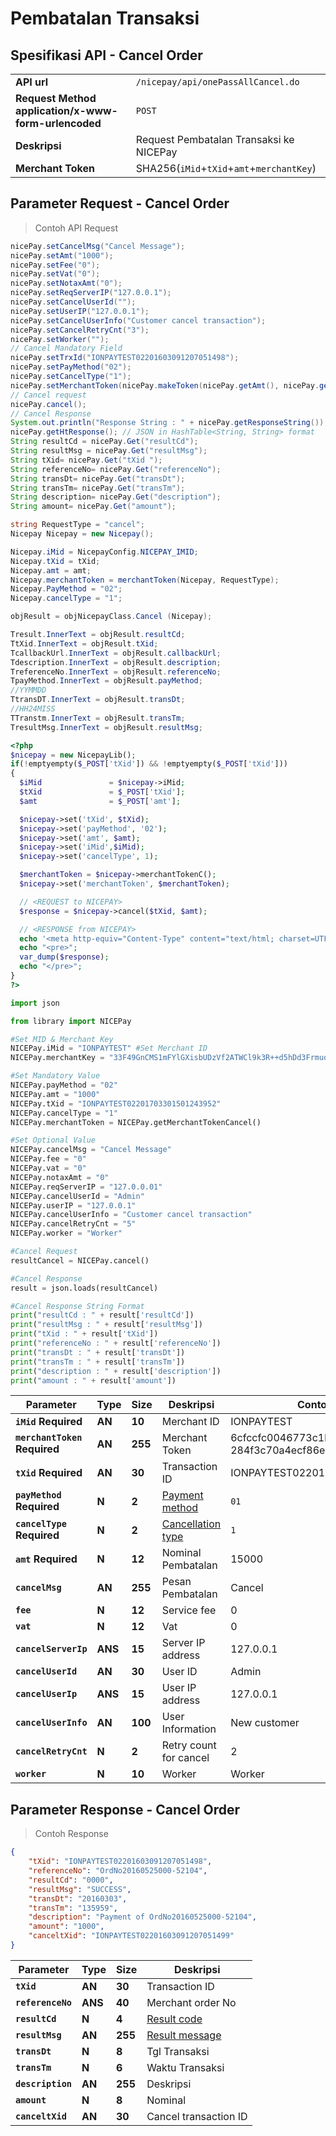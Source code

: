 # Pembatalan Transaksi
## Spesifikasi API - Cancel Order

|                                                          |                                             |
| -------------------------------------------------------- | ------------------------------------------- |
| **API url**                                              | `/nicepay/api/onePassAllCancel.do`          |
| **Request Method** **application/x-www-form-urlencoded** | `POST`                                      |
| **Deskripsi**                                            | Request Pembatalan Transaksi ke NICEPay     |
| **Merchant Token**                                       | SHA256(`iMid`+`tXid`+`amt`+`merchantKey`)   |


## Parameter Request - Cancel Order

> Contoh API Request

```java
nicePay.setCancelMsg("Cancel Message");    
nicePay.setAmt("1000");    
nicePay.setFee("0");    
nicePay.setVat("0");    
nicePay.setNotaxAmt("0");    
nicePay.setReqServerIP("127.0.0.1");    
nicePay.setCancelUserId("");    
nicePay.setUserIP("127.0.0.1");    
nicePay.setCancelUserInfo("Customer cancel transaction");    
nicePay.setCancelRetryCnt("3");    
nicePay.setWorker("");    
// Cancel Mandatory Field    
nicePay.setTrxId("IONPAYTEST02201603091207051498");    
nicePay.setPayMethod("02");    
nicePay.setCancelType("1");    
nicePay.setMerchantToken(nicePay.makeToken(nicePay.getAmt(), nicePay.getTrxId()));    
// Cancel request    
nicePay.cancel();    
// Cancel Response    
System.out.println("Response String : " + nicePay.getResponseString()); // JSON in String format    
nicePay.getHtResponse(); // JSON in HashTable<String, String> format    
String resultCd = nicePay.Get("resultCd");         
String resultMsg = nicePay.Get("resultMsg");         
String tXid= nicePay.Get("tXid ");         
String referenceNo= nicePay.Get("referenceNo");   
String transDt= nicePay.Get("transDt");   
String transTm= nicePay.Get("transTm");   
String description= nicePay.Get("description");   
String amount= nicePay.Get("amount");
```

```csharp
string RequestType = "cancel";
Nicepay Nicepay = new Nicepay();

Nicepay.iMid = NicepayConfig.NICEPAY_IMID;
Nicepay.tXid = tXid;
Nicepay.amt = amt;
Nicepay.merchantToken = merchantToken(Nicepay, RequestType);
Nicepay.PayMethod = "02";
Nicepay.cancelType = "1";

objResult = objNicepayClass.Cancel (Nicepay);

Tresult.InnerText = objResult.resultCd;
TtXid.InnerText = objResult.tXid;
TcallbackUrl.InnerText = objResult.callbackUrl;
Tdescription.InnerText = objResult.description;
TreferenceNo.InnerText = objResult.referenceNo;
TpayMethod.InnerText = objResult.payMethod;
//YYMMDD
TtransDT.InnerText = objResult.transDt;
//HH24MISS
TTranstm.InnerText = objResult.transTm;
TresultMsg.InnerText = objResult.resultMsg;
```

```php
<?php
$nicepay = new NicepayLib();  
if(!emptyempty($_POST['tXid']) && !emptyempty($_POST['tXid']))  
{  
  $iMid               = $nicepay->iMid;  
  $tXid               = $_POST['tXid'];  
  $amt                = $_POST['amt'];  

  $nicepay->set('tXid', $tXid);  
  $nicepay->set('payMethod', '02');  
  $nicepay->set('amt', $amt);  
  $nicepay->set('iMid',$iMid);  
  $nicepay->set('cancelType', 1);  

  $merchantToken = $nicepay->merchantTokenC();  
  $nicepay->set('merchantToken', $merchantToken);  

  // <REQUEST to NICEPAY>  
  $response = $nicepay->cancel($tXid, $amt);  

  // <RESPONSE from NICEPAY>  
  echo '<meta http-equiv="Content-Type" content="text/html; charset=UTF-8">';  
  echo "<pre>";  
  var_dump($response);  
  echo "</pre>";
}
?>
```

```python
import json  

from library import NICEPay  

#Set MID & Merchant Key  
NICEPay.iMid = "IONPAYTEST" #Set Merchant ID  
NICEPay.merchantKey = "33F49GnCMS1mFYlGXisbUDzVf2ATWCl9k3R++d5hDd3Frmuos/XLx8XhXpe+LDYAbpGKZYSwtlyyLOtS/8aD7A==" #Set Merchant Key  

#Set Mandatory Value  
NICEPay.payMethod = "02"  
NICEPay.amt = "1000"  
NICEPay.tXid = "IONPAYTEST02201703301501243952"  
NICEPay.cancelType = "1"  
NICEPay.merchantToken = NICEPay.getMerchantTokenCancel()  

#Set Optional Value  
NICEPay.cancelMsg = "Cancel Message"  
NICEPay.fee = "0"  
NICEPay.vat = "0"  
NICEPay.notaxAmt = "0"  
NICEPay.reqServerIP = "127.0.0.01"  
NICEPay.cancelUserId = "Admin"  
NICEPay.userIP = "127.0.0.1"  
NICEPay.cancelUserInfo = "Customer cancel transaction"  
NICEPay.cancelRetryCnt = "5"  
NICEPay.worker = "Worker"  

#Cancel Request  
resultCancel = NICEPay.cancel()  

#Cancel Response  
result = json.loads(resultCancel)  

#Cancel Response String Format  
print("resultCd : " + result['resultCd'])  
print("resultMsg : " + result['resultMsg'])  
print("tXid : " + result['tXid'])  
print("referenceNo : " + result['referenceNo'])  
print("transDt : " + result['transDt'])  
print("transTm : " + result['transTm'])
print("description : " + result['description'])
print("amount : " + result['amount'])
```

| **Parameter**                    | **Type** | **Size** | Deskripsi                       | Contoh Data                                                  |
| -------------------------------- | -------- | -------- | --------------------------------- | ------------------------------------------------------------ |
| **`iMid`**          **Required** | **AN**   | **10**   | Merchant ID                       | IONPAYTEST                                                   |
| **`merchantToken`** **Required** | **AN**   | **255**  | Merchant Token                    | 6cfccfc0046773c1b89d8e98f8b596c<br>284f3c70a4ecf86eba14c18944b74bcd |
| **`tXid`**          **Required** | **AN**   | **30**   | Transaction ID                    | IONPAYTEST02201607291027025291                               |
| **`payMethod`**     **Required** | **N**    | **2**    | [Payment method](#payment-method) | `01`                                                         |
| **`cancelType`**    **Required** | **N**    | **2**    | [Cancellation type](#cancel-type) | `1`                                                          |
| **`amt`**           **Required** | **N**    | **12**   | Nominal Pembatalan                | 15000                                                        |
| **`cancelMsg`**                  | **AN**   | **255**  | Pesan Pembatalan                  | Cancel                                                       |
| **`fee`**                        | **N**    | **12**   | Service fee                       | 0                                                            |
| **`vat`**                        | **N**    | **12**   | Vat                               | 0                                                            |
| **`cancelServerIp`**             | **ANS**  | **15**   | Server IP address                 | 127.0.0.1                                                    |
| **`cancelUserId`**               | **AN**   | **30**   | User ID                           | Admin                                                        |
| **`cancelUserIp`**               | **ANS**  | **15**   | User IP address                   | 127.0.0.1                                                    |
| **`cancelUserInfo`**             | **AN**   | **100**  | User Information                  | New customer                                                 |
| **`cancelRetryCnt`**             | **N**    | **2**    | Retry count for cancel            | 2                                                            |
| **`worker`**                     | **N**    | **10**   | Worker                            | Worker                                                       |

## Parameter Response - Cancel Order

> Contoh Response

```json
{
    "tXid": "IONPAYTEST02201603091207051498",
    "referenceNo": "OrdNo20160525000-52104",
    "resultCd": "0000",
    "resultMsg": "SUCCESS",
    "transDt": "20160303",
    "transTm": "135959",
    "description": "Payment of OrdNo20160525000-52104",
    "amount": "1000",
    "canceltXid": "IONPAYTEST02201603091207051499"
}
```

| **Parameter**     | **Type** | **Size** | Deskripsi                     |
| ----------------- | -------- | -------- | ----------------------------- |
| **`tXid`**        | **AN**   | **30**   | Transaction ID                |
| **`referenceNo`** | **ANS**  | **40**   | Merchant order No             |
| **`resultCd`**    | **N**    | **4**    | [Result code](#error-code)    |
| **`resultMsg`**   | **AN**   | **255**  | [Result message](#error-code) |
| **`transDt`**     | **N**    | **8**    | Tgl Transaksi                 |
| **`transTm`**     | **N**    | **6**    | Waktu Transaksi               |
| **`description`** | **AN**   | **255**  | Deskripsi                     |
| **`amount`**      | **N**    | **8**    | Nominal                       |
| **`canceltXid`**  | **AN**   | **30**   | Cancel transaction ID         |
